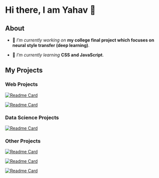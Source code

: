 # Hi there, I am Yahav 👋

## About

- 🔭 *I’m currently working on* **my college final project which focuses on neural style transfer (deep learning)**.

- 🌱 *I’m currently learning* **CSS and JavaScript**.

## My Projects

### Web Projects
[![Readme Card](https://github-readme-stats.vercel.app/api/pin/?username=Yahavba&repo=B7Fun)](https://github.com/anuraghazra/github-readme-stats)

[![Readme Card](https://github-readme-stats.vercel.app/api/pin/?username=Yahavba&repo=College-portal)](https://github.com/anuraghazra/github-readme-stats)

### Data Science Projects
[![Readme Card](https://github-readme-stats.vercel.app/api/pin/?username=Yahavba&repo=Simple-machine-learning-classifier-tool)](https://github.com/anuraghazra/github-readme-stats)

### Other Projects
[![Readme Card](https://github-readme-stats.vercel.app/api/pin/?username=Yahavba&repo=C-family-Compiler)](https://github.com/anuraghazra/github-readme-stats)

[![Readme Card](https://github-readme-stats.vercel.app/api/pin/?username=Yahavba&repo=Game-Box)](https://github.com/anuraghazra/github-readme-stats)

[![Readme Card](https://github-readme-stats.vercel.app/api/pin/?username=Yahavba&repo=Minesweeper)](https://github.com/anuraghazra/github-readme-stats)

<!--
**Yahavba/Yahavba** is a ✨ _special_ ✨ repository because its `README.md` (this file) appears on your GitHub profile.

Here are some ideas to get you started:

- 🔭 I’m currently working on ...
- 🌱 I’m currently learning ...
- 👯 I’m looking to collaborate on ...
- 🤔 I’m looking for help with ...
- 💬 Ask me about ...
- 📫 How to reach me: ...
- 😄 Pronouns: ...
- ⚡ Fun fact: ...
-->
